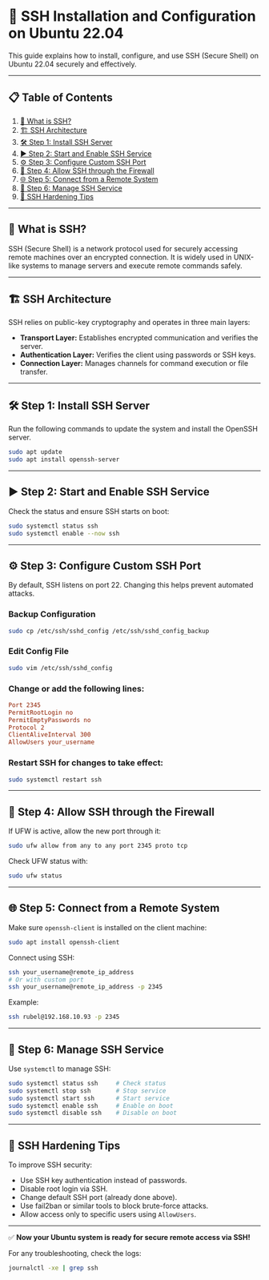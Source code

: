 # 🚀 SSH Installation and Configuration on Ubuntu 22.04

This guide explains how to install, configure, and use SSH (Secure Shell) on Ubuntu 22.04 securely and effectively.

---

## 📋 Table of Contents

1. [🔐 What is SSH?](#-what-is-ssh)
2. [🏗️ SSH Architecture](#-ssh-architecture)
3. [🛠️ Step 1: Install SSH Server](#-step-1-install-ssh-server)
4. [▶️ Step 2: Start and Enable SSH Service](#-step-2-start-and-enable-ssh-service)
5. [⚙️ Step 3: Configure Custom SSH Port](#-step-3-configure-custom-ssh-port)
6. [🧱 Step 4: Allow SSH through the Firewall](#-step-4-allow-ssh-through-the-firewall)
7. [🌐 Step 5: Connect from a Remote System](#-step-5-connect-from-a-remote-system)
8. [🔄 Step 6: Manage SSH Service](#-step-6-manage-ssh-service)
9. [🔐 SSH Hardening Tips](#-ssh-hardening-tips)

---

## 🔐 What is SSH?

SSH (Secure Shell) is a network protocol used for securely accessing remote machines over an encrypted connection. It is widely used in UNIX-like systems to manage servers and execute remote commands safely.

---

## 🏗️ SSH Architecture

SSH relies on public-key cryptography and operates in three main layers:

- **Transport Layer:** Establishes encrypted communication and verifies the server.
- **Authentication Layer:** Verifies the client using passwords or SSH keys.
- **Connection Layer:** Manages channels for command execution or file transfer.

---

## 🛠️ Step 1: Install SSH Server

Run the following commands to update the system and install the OpenSSH server.

```bash
sudo apt update
sudo apt install openssh-server
```

---

## ▶️ Step 2: Start and Enable SSH Service

Check the status and ensure SSH starts on boot:

```bash
sudo systemctl status ssh
sudo systemctl enable --now ssh
```

---

## ⚙️ Step 3: Configure Custom SSH Port

By default, SSH listens on port 22. Changing this helps prevent automated attacks.

### Backup Configuration

```bash
sudo cp /etc/ssh/sshd_config /etc/ssh/sshd_config_backup
```

### Edit Config File

```bash
sudo vim /etc/ssh/sshd_config
```

### Change or add the following lines:

```conf
Port 2345
PermitRootLogin no
PermitEmptyPasswords no
Protocol 2
ClientAliveInterval 300
AllowUsers your_username
```

### Restart SSH for changes to take effect:

```bash
sudo systemctl restart ssh
```

---

## 🧱 Step 4: Allow SSH through the Firewall

If UFW is active, allow the new port through it:

```bash
sudo ufw allow from any to any port 2345 proto tcp
```

Check UFW status with:

```bash
sudo ufw status
```

---

## 🌐 Step 5: Connect from a Remote System

Make sure `openssh-client` is installed on the client machine:

```bash
sudo apt install openssh-client
```

Connect using SSH:

```bash
ssh your_username@remote_ip_address
# Or with custom port
ssh your_username@remote_ip_address -p 2345
```

Example:

```bash
ssh rubel@192.168.10.93 -p 2345
```

---

## 🔄 Step 6: Manage SSH Service

Use `systemctl` to manage SSH:

```bash
sudo systemctl status ssh     # Check status
sudo systemctl stop ssh       # Stop service
sudo systemctl start ssh      # Start service
sudo systemctl enable ssh     # Enable on boot
sudo systemctl disable ssh    # Disable on boot
```

---

## 🔐 SSH Hardening Tips

To improve SSH security:

- Use SSH key authentication instead of passwords.
- Disable root login via SSH.
- Change default SSH port (already done above).
- Use fail2ban or similar tools to block brute-force attacks.
- Allow access only to specific users using `AllowUsers`.

---

✅ **Now your Ubuntu system is ready for secure remote access via SSH!**

For any troubleshooting, check the logs:

```bash
journalctl -xe | grep ssh
```
